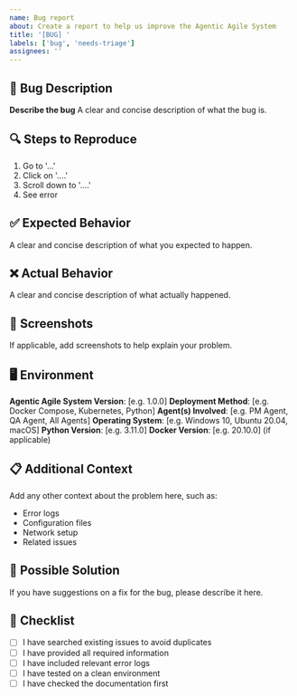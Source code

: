 ```yaml
---
name: Bug report
about: Create a report to help us improve the Agentic Agile System
title: '[BUG] '
labels: ['bug', 'needs-triage']
assignees: ''
---
```


## 🐛 Bug Description

**Describe the bug**
A clear and concise description of what the bug is.

## 🔍 Steps to Reproduce

1. Go to '...'
2. Click on '....'
3. Scroll down to '....'
4. See error

## ✅ Expected Behavior

A clear and concise description of what you expected to happen.

## ❌ Actual Behavior

A clear and concise description of what actually happened.

## 📸 Screenshots

If applicable, add screenshots to help explain your problem.

## 🖥️ Environment

**Agentic Agile System Version**: [e.g. 1.0.0]
**Deployment Method**: [e.g. Docker Compose, Kubernetes, Python]
**Agent(s) Involved**: [e.g. PM Agent, QA Agent, All Agents]
**Operating System**: [e.g. Windows 10, Ubuntu 20.04, macOS]
**Python Version**: [e.g. 3.11.0]
**Docker Version**: [e.g. 20.10.0] (if applicable)

## 📋 Additional Context

Add any other context about the problem here, such as:
- Error logs
- Configuration files
- Network setup
- Related issues

## 🔧 Possible Solution

If you have suggestions on a fix for the bug, please describe it here.

## 📝 Checklist

- [ ] I have searched existing issues to avoid duplicates
- [ ] I have provided all required information
- [ ] I have included relevant error logs
- [ ] I have tested on a clean environment
- [ ] I have checked the documentation first 